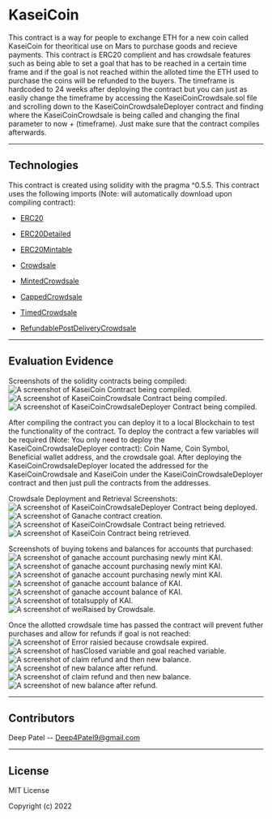 # KaseiCoin

This contract is a way for people to exchange ETH for a new coin called KaseiCoin for theoritical use on Mars to purchase goods and recieve payments. This contract is ERC20 complient and has crowdsale features such as being able to set a goal that has to be reached in a certain time frame and if the goal is not reached within the alloted time the ETH used to purchase the coins will be refunded to the buyers. The timeframe is hardcoded to 24 weeks after deploying the contract but you can just as easily change the timeframe by accessing the KaseiCoinCrowdsale.sol file and scrolling down to the KaseiCoinCrowdsaleDeployer contract and finding where the KaseiCoinCrowdsale is being called and changing the final parameter to now + (timeframe). Just make sure that the contract compiles afterwards.

---

## Technologies

This contract is created using solidity with the pragma ^0.5.5. This contract uses the following imports (Note: will automatically download upon compiling contract):

* [ERC20](https://github.com/OpenZeppelin/openzeppelin-contracts/blob/release-v2.5.0/contracts/token/ERC20/ERC20.sol)

* [ERC20Detailed](https://github.com/OpenZeppelin/openzeppelin-contracts/blob/release-v2.5.0/contracts/token/ERC20/ERC20Detailed.sol)

* [ERC20Mintable](https://github.com/OpenZeppelin/openzeppelin-contracts/blob/release-v2.5.0/contracts/token/ERC20/ERC20Mintable.sol)

* [Crowdsale](https://github.com/OpenZeppelin/openzeppelin-contracts/blob/release-v2.5.0/contracts/crowdsale/Crowdsale.sol)

* [MintedCrowdsale](https://github.com/OpenZeppelin/openzeppelin-contracts/blob/release-v2.5.0/contracts/crowdsale/emission/MintedCrowdsale.sol)

* [CappedCrowdsale](https://github.com/OpenZeppelin/openzeppelin-contracts/blob/release-v2.5.0/contracts/crowdsale/validation/CappedCrowdsale.sol)

* [TimedCrowdsale](https://github.com/OpenZeppelin/openzeppelin-contracts/blob/release-v2.5.0/contracts/crowdsale/validation/TimedCrowdsale.sol)

* [RefundablePostDeliveryCrowdsale](https://github.com/OpenZeppelin/openzeppelin-contracts/blob/release-v2.5.0/contracts/crowdsale/distribution/RefundablePostDeliveryCrowdsale.sol)


---

## Evaluation Evidence

Screenshots of the solidity contracts being compiled:
![A screenshot of KaseiCoin Contract being compiled.](images/1_KaseiCoin_compile.png)<br>
![A screenshot of KaseiCoinCrowdsale Contract being compiled.](images/2_KaseiCoinCrowdsale_compile.png)<br>
![A screenshot of KaseiCoinCrowdsaleDeployer Contract being compiled.](images/3_KaseiCoinCrowdsaleDeployer_compile.png)<br>

After compiling the contract you can deploy it to a local Blockchain to test the functionality of the contract. To deploy the contract a few variables will be required (Note: You only need to deploy the KaseiCoinCrowdsaleDeployer contract): Coin Name, Coin Symbol, Beneficial wallet address, and the crowdsale goal. After deploying the KaseiCoinCrowdsaleDeployer located the addressed for the KaseiCoinCrowdsale and KaseiCoin under the KaseiCoinCrowdsaleDeployer contract and then just pull the contracts from the addresses.

Crowdsale Deployment and Retrieval Screenshots:
![A screenshot of KaseiCoinCrowdsaleDeployer Contract being deployed.](images/4_deploy_deployer.png)<br>
![A screenshot of Ganache contract creation.](images/4.5_ganache_contract_creation.png)<br>
![A screenshot of KaseiCoinCrowdsale Contract being retrieved.](images/5_KaseiCoinCrowdsale_load.png)<br>
![A screenshot of KaseiCoin Contract being retrieved.](images/6_KaseiCoin_load.png)<br>

Screenshots of buying tokens and balances for accounts that purchased:
![A screenshot of ganache account purchasing newly mint KAI.](images/7_buy_token_crowdsale.png)<br>
![A screenshot of ganache account purchasing newly mint KAI.](images/8_buy_token_crowdsale2.png)<br>
![A screenshot of ganache account purchasing newly mint KAI.](images/9_buy_token_crowdsale3.png)<br>
![A screenshot of ganache account balance of KAI.](images/10_balance_of_2nd.png)<br>
![A screenshot of ganache account balance of KAI.](images/11_balance_of_3rd.png)<br>
![A screenshot of totalsupply of KAI.](images/12_kaseiCoin_totalsup.png)<br>
![A screenshot of weiRaised by Crowdsale.](images/13_wei_raised.png)<br>


Once the allotted crowdsale time has passed the contract will prevent futher purchases and allow for refunds if goal is not reached:
![A screenshot of Error raisied because crowdsale expired.](images/14_error_close.png)<br>
![A screenshot of hasClosed variable and goal reached variable.](images/15_hasClosed_nogoal.png)<br>
![A screenshot of claim refund and then new balance.](images/16_claim_refund_2nd.png)<br>
![A screenshot of new balance after refund.](images/18_balance_2nd.png)<br>
![A screenshot of claim refund and then new balance.](images/17_claim_refund_3rd.png)<br>
![A screenshot of new balance after refund.](images/19_balance_3rd.png)<br>


---

## Contributors

Deep Patel -- Deep4Patel9@gmail.com

---

## License

MIT License

Copyright (c) 2022  
